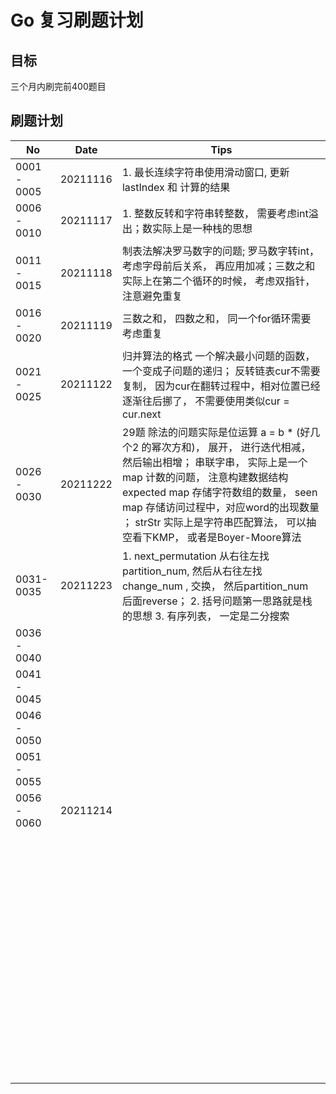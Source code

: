 # Go 复习刷题计划
## 目标

三个月内刷完前400题目



## 刷题计划

| No          | Date     | Tips                                                         |
| ----------- | -------- | ------------------------------------------------------------ |
| 0001 - 0005 | 20211116 | 1. 最长连续字符串使用滑动窗口,  更新lastIndex 和 计算的结果  |
| 0006 - 0010 | 20211117 | 1. 整数反转和字符串转整数， 需要考虑int溢出；数实际上是一种栈的思想 |
| 0011 - 0015 | 20211118 | 制表法解决罗马数字的问题; 罗马数字转int，考虑字母前后关系， 再应用加减；三数之和实际上在第二个循环的时候， 考虑双指针， 注意避免重复 |
| 0016 - 0020 | 20211119 | 三数之和， 四数之和， 同一个for循环需要考虑重复              |
| 0021 - 0025 | 20211122 | 归并算法的格式 一个解决最小问题的函数， 一个变成子问题的递归； 反转链表cur不需要复制， 因为cur在翻转过程中，相对位置已经逐渐往后挪了， 不需要使用类似cur = cur.next |
| 0026 - 0030 | 20211222 | 29题 除法的问题实际是位运算   a = b * (好几个2 的幂次方和)， 展开， 进行迭代相减， 然后输出相增； 串联字串， 实际上是一个map 计数的问题， 注意构建数据结构 expected map 存储字符数组的数量， seen map 存储访问过程中，对应word的出现数量  ； strStr 实际上是字符串匹配算法， 可以抽空看下KMP， 或者是Boyer-Moore算法 |
| 0031- 0035  | 20211223 | 1. next_permutation 从右往左找partition_num, 然后从右往左找 change_num , 交换， 然后partition_num 后面reverse； 2.  括号问题第一思路就是栈的思想 3. 有序列表， 一定是二分搜索 |
| 0036 - 0040 |          |                                                              |
| 0041 - 0045 |          |                                                              |
| 0046 - 0050 |          |                                                              |
| 0051 - 0055 |          |                                                              |
| 0056 - 0060 | 20211214 |                                                              |
|             |          |                                                              |
|             |          |                                                              |
|             |          |                                                              |
|             |          |                                                              |
|             |          |                                                              |
|             |          |                                                              |
|             |          |                                                              |
|             |          |                                                              |
|             |          |                                                              |
|             |          |                                                              |
|             |          |                                                              |
|             |          |                                                              |
|             |          |                                                              |
|             |          |                                                              |
|             |          |                                                              |
|             |          |                                                              |
|             |          |                                                              |
|             |          |                                                              |
|             |          |                                                              |
|             |          |                                                              |
|             |          |                                                              |
|             |          |                                                              |
|             |          |                                                              |
|             |          |                                                              |
|             |          |                                                              |
|             |          |                                                              |
|             |          |                                                              |
|             |          |                                                              |
|             |          |                                                              |
|             |          |                                                              |
|             |          |                                                              |
|             |          |                                                              |
|             |          |                                                              |
|             |          |                                                              |
|             |          |                                                              |
|             |          |                                                              |
|             |          |                                                              |
|             |          |                                                              |
|             |          |                                                              |
|             |          |                                                              |
|             |          |                                                              |
|             |          |                                                              |
|             |          |                                                              |
|             |          |                                                              |
|             |          |                                                              |
|             |          |                                                              |
|             |          |                                                              |
|             |          |                                                              |
|             |          |                                                              |
|             |          |                                                              |
|             |          |                                                              |
|             |          |                                                              |
|             |          |                                                              |
|             |          |                                                              |
|             |          |                                                              |
|             |          |                                                              |
|             |          |                                                              |
|             |          |                                                              |
|             |          |                                                              |
|             |          |                                                              |
|             |          |                                                              |
|             |          |                                                              |
|             |          |                                                              |
|             |          |                                                              |
|             |          |                                                              |
|             |          |                                                              |
|             |          |                                                              |

